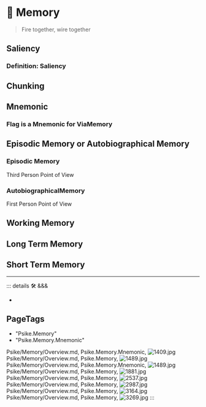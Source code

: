 
# 💜 <psike>Memory</psike>

> Fire together, wire together

## Saliency

### Definition: Saliency

## Chunking

## Mnemonic

### Flag is a Mnemonic for ViaMemory

## Episodic Memory or Autobiographical Memory

### Episodic Memory

Third Person Point of View

### AutobiographicalMemory

First Person Point of View

## Working Memory

## Long Term Memory

## Short Term Memory

---

<!-- =================================================== -->
<!-- =================================================== -->
<!-- =================================================== -->
<!-- =================================================== -->
<!-- =================================================== -->
::: details 🛠 <dev>&&&</dev>

-

<h2>PageTags</h2>

- "Psike.Memory"
- "Psike.Memory.Mnemonic"

Psike/Memory/Overview.md, <dev>Psike.Memory.Mnemonic</dev>, ![1409.jpg](/PaperPhoto/1409.jpg)
Psike/Memory/Overview.md, <dev>Psike.Memory</dev>, ![1489.jpg](/PaperPhoto/1489.jpg)
Psike/Memory/Overview.md, <dev>Psike.Memory.Mnemonic</dev>, ![1489.jpg](/PaperPhoto/1489.jpg)
Psike/Memory/Overview.md, <dev>Psike.Memory</dev>, ![1881.jpg](/PaperPhoto/1881.jpg)
Psike/Memory/Overview.md, <dev>Psike.Memory</dev>, ![2537.jpg](/PaperPhoto/2537.jpg)
Psike/Memory/Overview.md, <dev>Psike.Memory</dev>, ![2987.jpg](/PaperPhoto/2987.jpg)
Psike/Memory/Overview.md, <dev>Psike.Memory</dev>, ![3164.jpg](/PaperPhoto/3164.jpg)
Psike/Memory/Overview.md, <dev>Psike.Memory</dev>, ![3269.jpg](/PaperPhoto/3269.jpg)
:::
